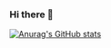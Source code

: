 ### Hi there 👋

[![Anurag's GitHub stats](https://github-readme-stats.vercel.app/api?username=oceank&count_private=true&show_icons=true)](https://github.com/anuraghazra/github-readme-stats)

<!--
**oceank/oceank** is a ✨ _special_ ✨ repository because its `README.md` (this file) appears on your GitHub profile.

Here are some ideas to get you started:

- 🔭 I’m currently working on ...
- 🌱 I’m currently learning ...
- 👯 I’m looking to collaborate on ...
- 🤔 I’m looking for help with ...
- 💬 Ask me about ...
- 📫 How to reach me: ...
- 😄 Pronouns: ...
- ⚡ Fun fact: ...
-->
